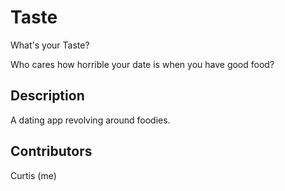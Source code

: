# Taste

What's your Taste?

Who cares how horrible your date is when you have good food?

## Description

A dating app revolving around foodies.

## Contributors

Curtis (me)
